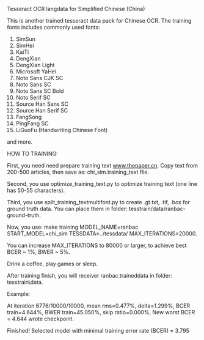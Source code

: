 Tesseract OCR langdata for Simplified Chinese (China)

This is another trained tesseract data pack for Chinese OCR.
The training fonts includes commonly used fonts:

1. SimSun 
2. SimHei 
3. KaiTi 
4. DengXian 
5. DengXian Light 
6. Microsoft YaHei 
7. Noto Sans CJK SC
8. Noto Sans SC
9. Noto Sans SC Bold 
10. Noto Serif SC
11. Source Han Sans SC
12. Source Han Serif SC
13. FangSong
14. PingFang SC
15. LiGuoFu (Handwriting Chinese Font)

and more.

HOW TO TRAINING:

First, you need need prepare training text www.thepaper.cn. Copy text from 200-500 articles, then save as: chi_sim.training_text file.

Second, you use optimize_training_text.py to optimize training text (one line has 50-55 characters).

Third, you use split_training_textmultifont.py to create .gt.txt, .tif, .box for ground truth data. You can place them in folder: tesstrain/data/ranbac-ground-truth.

Now, you use:  make training MODEL_NAME=ranbac START_MODEL=chi_sim TESSDATA=../tessdata/ MAX_ITERATIONS=20000.

You can increase MAX_ITERATIONS to 80000 or larger, to achieve best BCER ~ 1%, BWER ~ 5%.

Drink a coffee, play games or sleep.

After training finish, you will receiver ranbac.traineddata in folder: tesstrain\data. 

Example: 

At iteration 6776/10000/10000, mean rms=0.477%, delta=1.299%, BCER train=4.644%, BWER train=45.050%, skip ratio=0.000%, New worst BCER = 4.644 wrote checkpoint.

Finished! Selected model with minimal training error rate (BCER) = 3.795


